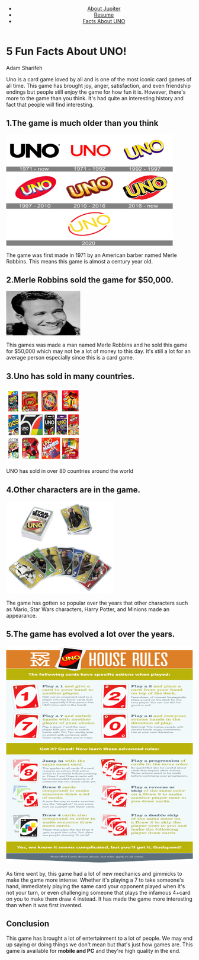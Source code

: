 <!Doctype html>
<html lang="en">
<head>
	<meta charset="UTF-8">
	<title>5 Fun Facts About UNO!</title>
</head>
<body>
	<header>
			<nav>
				<ul>
					<li><a href="https://adam893-o.github.io/Project-1/">About Jupiter</a></li>
					<li><a href="https://adam893-o.github.io/Resume/"_blank">Resume</a></li>
					<li><a href="https://adam893-o.github.io/Project-1-UNO/">Facts About UNO</a></li>
				</ul>
			</nav>
	</header>
	<div>
	<h1>5 Fun Facts About UNO!</h1>
	<p>Adam Sharifeh</p>
	<p>Uno is a card game loved by all and is one of the most iconic card games of all time. This game has brought joy, anger, satisfaction, and even friendship endings but people still enjoy the game for how fun it is. However, there's more to the game than you think. It's had quite an interesting history and fact that people will find interesting.</p>
	<h2>1.The game is much older than you think</h2>
	<img src="Media/Image4.png" height="300" width="450" alt="Image of Uno history"/>
	<p>The game was first made in 1971 by an American barber named Merle Robbins. This means this game is almost a century year old.</p>
	<h2>2.Merle Robbins sold the game for $50,000.</h2>
	<img src="Media/Image5.jpeg" height="120" width="200" alt="Image of Merle Robbins"/>
	<p>This games was made a man named Merle Robbins and he sold this game for $50,000 which may not be a lot of money to this day. It's still a lot for an average person especially since this is a card game.</p>
	<h2>3.Uno has sold in many countries.</h2>
	<img src="Media/Image6.png" height="200" width="200" alt="Image of other UNO cards"/>
	<p>UNO has sold in over 80 countries around the world</p>
	<h2>4.Other characters are in the game.</h2>
	<img src="Media/Image7.jpeg" height="250" width="290" alt="Image of Uno history"/>
	<p> The game has gotten so popular over the years that other characters such as Mario, Star Wars characters, Harry Potter, and Minions made an appearance.</p>
	<h2>5.The game has evolved a lot over the years.</h2>
	<img src="Media/Image8.png" height="590" width="600" alt="Image of Uno new rules"/>
	<p>As time went by, this game had a lot of new mechanics and gimmicks to make the game more intense. Whether it's playing a 7 to take someone's hand, immediately playing the same card your opponent played when it's not your turn, or even challenging someone that plays the infamous 4+card on you to make them draw 4 instead. It has made the game more interesting than when it was first invented.</p>
	<h2>Conclusion</h2>
	<p>This game has brought a lot of entertainment to a lot of people. We may end up saying or doing things we don't mean but that's just how games are. This game is available for <strong>mobile and PC</strong> and they're high quality in the end.</p>
	</div>
</body>
</html>
